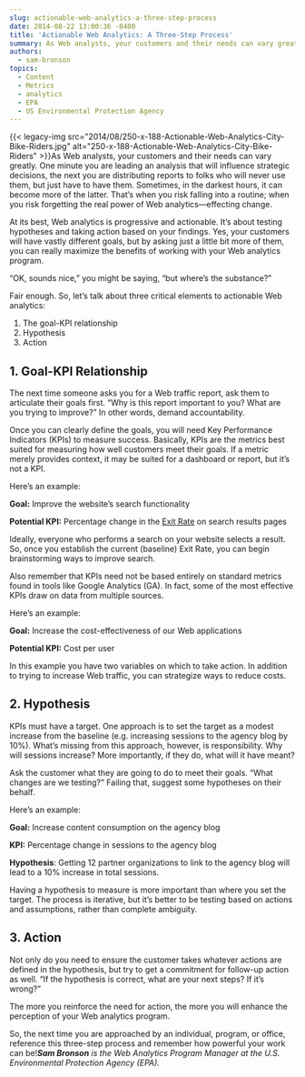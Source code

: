 ```yaml
---
slug: actionable-web-analytics-a-three-step-process
date: 2014-08-22 13:00:36 -0400
title: 'Actionable Web Analytics: A Three-Step Process'
summary: As Web analysts, your customers and their needs can vary greatly. One minute you are leading an analysis that will influence strategic decisions, the next you are distributing reports to folks who will never use them, but just have to have them. Sometimes, in the darkest hours, it can become more
authors:
  - sam-bronson
topics:
  - Content
  - Metrics
  - analytics
  - EPA
  - US Environmental Protection Agency
---
```


{{< legacy-img src="2014/08/250-x-188-Actionable-Web-Analytics-City-Bike-Riders.jpg" alt="250-x-188-Actionable-Web-Analytics-City-Bike-Riders" >}}As Web analysts, your customers and their needs can vary greatly. One minute you are leading an analysis that will influence strategic decisions, the next you are distributing reports to folks who will never use them, but just have to have them. Sometimes, in the darkest hours, it can become more of the latter. That’s when you risk falling into a routine; when you risk forgetting the real power of Web analytics—effecting change.

At its best, Web analytics is progressive and actionable. It’s about testing hypotheses and taking action based on your findings. Yes, your customers will have vastly different goals, but by asking just a little bit more of them, you can really maximize the benefits of working with your Web analytics program.

“OK, sounds nice,” you might be saying, “but where’s the substance?”
  
Fair enough. So, let’s talk about three critical elements to actionable Web analytics:

  1. The goal-KPI relationship
  2. Hypothesis
  3. Action

## 1. Goal-KPI Relationship

The next time someone asks you for a Web traffic report, ask them to articulate their goals first. “Why is this report important to you? What are you trying to improve?” In other words, demand accountability.

Once you can clearly define the goals, you will need Key Performance Indicators (KPIs) to measure success. Basically, KPIs are the metrics best suited for measuring how well customers meet their goals. If a metric merely provides context, it may be suited for a dashboard or report, but it’s not a KPI.

Here’s an example:

**Goal:** Improve the website’s search functionality
  
**Potential KPI:** Percentage change in the [Exit Rate](http://en.wikipedia.org/wiki/Exit_rate) on search results pages

Ideally, everyone who performs a search on your website selects a result. So, once you establish the current (baseline) Exit Rate, you can begin brainstorming ways to improve search.

Also remember that KPIs need not be based entirely on standard metrics found in tools like Google Analytics (GA). In fact, some of the most effective KPIs draw on data from multiple sources.

Here’s an example:

**Goal:** Increase the cost-effectiveness of our Web applications
  
**Potential KPI:** Cost per user

In this example you have two variables on which to take action. In addition to trying to increase Web traffic, you can strategize ways to reduce costs.

## 2. Hypothesis

KPIs must have a target. One approach is to set the target as a modest increase from the baseline (e.g. increasing sessions to the agency blog by 10%). What’s missing from this approach, however, is responsibility. Why will sessions increase? More importantly, if they do, what will it have meant?

Ask the customer what they are going to do to meet their goals. “What changes are we testing?” Failing that, suggest some hypotheses on their behalf.

Here’s an example:

**Goal:** Increase content consumption on the agency blog
  
**KPI:** Percentage change in sessions to the agency blog
  
**Hypothesis**: Getting 12 partner organizations to link to the agency blog will lead to a 10% increase in total sessions.

Having a hypothesis to measure is more important than where you set the target. The process is iterative, but it’s better to be testing based on actions and assumptions, rather than complete ambiguity.

## 3. Action

Not only do you need to ensure the customer takes whatever actions are defined in the hypothesis, but try to get a commitment for follow-up action as well. “If the hypothesis is correct, what are your next steps? If it’s wrong?”

The more you reinforce the need for action, the more you will enhance the perception of your Web analytics program.

So, the next time you are approached by an individual, program, or office, reference this three-step process and remember how powerful your work can be!_**Sam Bronson** is the Web Analytics Program Manager at the U.S. Environmental Protection Agency (EPA)._